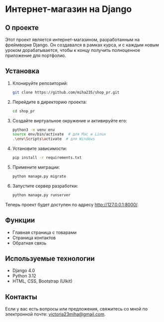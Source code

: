 # Интернет-магазин на Django

## О проекте

Этот проект является интернет-магазином, разработанным на фреймворке Django. Он создавался в рамках курса, и с каждым новым уроком дорабатывается, чтобы к концу получить полноценное приложение для портфолио.

## Установка

1. Клонируйте репозиторий:

   ```bash
   git clone https://github.com/miha235/shop_pr.git
2. Перейдите в директорию проекта:

   ```bash
   cd shop_pr
3. Создайте виртуальное окружение и активируйте его:

   ```bash
   python3 -m venv env
   source env/bin/activate  # для Mac и Linux
   .\env\Scripts\activate  # для Windows
   
4. Установите зависимости:

   ```bash
   pip install -r requirements.txt
   
5. Примените миграции:

   ```bash
   python manage.py migrate
6. Запустите сервер разработки:

   ```bash
   python manage.py runserver
Теперь проект будет доступен по адресу http://127.0.0.1:8000/.

## Функции
* Главная страница с товарами
* Страница контактов
* Обратная связь
## Используемые технологии
* Django 4.0
* Python 3.12
* HTML, CSS, Bootstrap (UIkit)
## Контакты
Если у вас есть вопросы или предложения, свяжитесь со мной по электронной почте: victoria23miha@gmail.com.